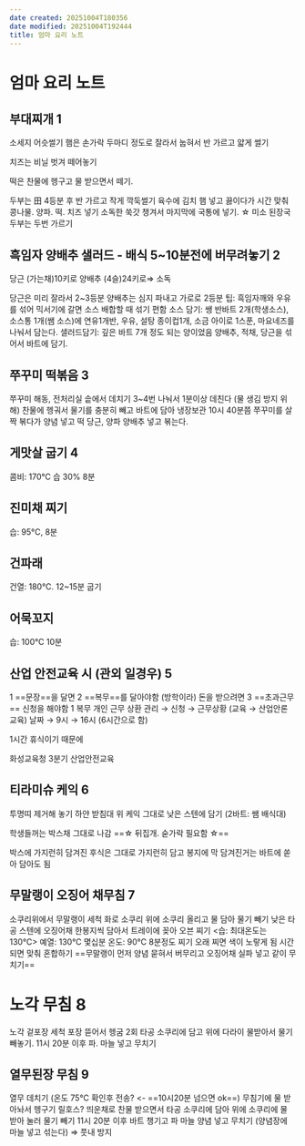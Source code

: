 ```yaml
---
date created: 20251004T180356
date modified: 20251004T192444
title: 엄마 요리 노트
---
```


# 엄마 요리 노트

## 부대찌개 1
소세지 어슷썰기
햄은 손가락 두마디 정도로
잘라서 눕혀서 반 가르고
얇게 썰기

치즈는 비닐 벗겨 떼어놓기

떡은 찬물에 헹구고 물 받으면서 떼기.

두부는 田 4등분 후 반 가르고 작게 깍둑썰기
육수에 김치 햄 넣고 끓이다가
시간 맞춰 콩나물. 양파. 떡. 치즈 넣기
소독한 쑥갓 챙겨서 마지막에
국통에 넣기.
☆ 미소 된장국 두부는 두번 가르기


## 흑임자 양배추 샐러드 - 배식 5~10분전에 버무려놓기 2 
당근 (가는채)10키로 양배추 (4슬)24키로⇒ 소독

당근은 미리 잘라서 2~3등분
양배추는 심지 파내고 가로로 2등분
팁: 흑임자깨와 우유를 섞어 믹서기에 갈면 소스 배합할 때 섞기 편함
소스 담기: 쌩 반바트 2개(학생소스), 소스통 1개(쌤 소스)에
연유1개반, 우유, 설탕 종이컵1개, 소금 아이로 1스푼, 마요네즈를
나눠서 담는다.
샐러드담기:  깊은 바트 7개 정도 되는 양이었음
양배추, 적채, 당근을 섞어서 바트에 담기.

## 쭈꾸미 떡볶음 3
쭈꾸미 해동, 전처리실 솥에서 데치기
3~4번 나눠서 1분이상 데친다
(물 생김 방지 위해)
찬물에 헹궈서 물기를 충분히 빼고 바트에 담아 냉장보관
10시 40분쯤 쭈꾸미를 살짝 볶다가 양념 넣고 떡 당근, 양파 양배추 넣고 볶는다.

## 게맛살 굽기 4
콤비: 170°C 습 30% 8분
## 진미채 찌기
습: 95°C, 8분
## 건파래
건열: 180°C. 12~15분 굽기
## 어묵꼬지
습: 100°C 10분

## 산업 안전교육 시 (관외 일경우) 5
1 ==문장==을 달면
2 ==복무==를 달아야함 (방학이라)
돈을 받으려면 3 ==초과근무== 신청을 해야함
1 복무
개인 근무 상환 관리 → 신청 → 근무상황 (교육 → 산업안론 교육) 날짜 → 9시 → 16시 (6시간으로 함)

1시간 휴식이기 때문에

화성교육청 3분기 산업안전교육


## 티라미슈 케익 6
투명띠 제거해 놓기
하얀 받침대 위 케익 그대로
낮은 스텐에 담기 (2바트: 쌤 배식대)

학생들꺼는 박스채 그대로 나감
==☆ 뒤집개. 숟가락 필요함 ☆==

박스에 가지런히 담겨진 후식은 그대로 가지런히 담고 봉지에 막 담겨진거는 바트에 쏟아 담아도 됨

## 무말랭이 오징어 채무침 7
소쿠리위에서 무말랭이 세척
화로 소쿠리 위에 소쿠리 올리고 물 담아 물기 빼기
낮은 타공 스텐에 오징어채 한봉지씩 담아서 트레이에 꽂아 오븐 찌기
<습: 최대온도는 130°C>
예열: 130°C 몇십분
온도: 90°C 8분정도 찌기
오래 찌면 색이 노랗게 됨 시간되면 맞춰 혼합하기
==무말랭이 먼저 양념 묻혀서 버무리고 오징어채 실파 넣고  같이 무치기==

# 노각 무침 8

노각 겉포장 세척 포장 뜯어서 헹굼 2회
타공 소쿠리에 담고 위에 다라이 물받아서
물기 빼놓기.
11시 20분 이후 파. 마늘 넣고 무치기

## 열무된장 무침 9

열무 데치기 (온도 75°C 확인후 전송? <- ==10시20분 넘으면 ok==)
무침기에 물 받아놔서 헹구기
릴호스? 띄운채로 찬물 받으면서 타공 소쿠리에 담아 위에 소쿠리에 물 받아 눌러 물기 빼기
11시 20분 이후 바트 챙기고 파 마늘 양념 넣고 무치기
(양념장에 마늘 넣고 섞는다)
⇒ 풋내 방지

